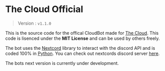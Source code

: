 # The Cloud Official

> Version : `v1.1.0`

This is the source code for the offical CloudBot made for [The Cloud](https://discord.gg/EGgYPZTnZV). This code is lisenced under the **MIT License** and can be used by others freely.

The bot uses the [Nextcord](https://nextcord.readthedocs.io/en/latest/) library to interact with the discord API and is coded 100% in [Python](https://www.python.org). You can check out nextcords discord server [here](https://discord.gg/YFvA5NKCTe).

The bots next version is currently under development.

